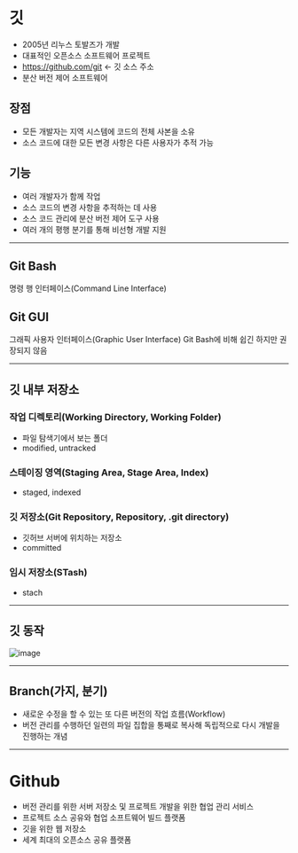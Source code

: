 # 깃 
- 2005년 리누스 토발즈가 개발
- 대표적인 오픈소스 소프트웨어 프로젝트
- https://github.com/git <- 깃 소스 주소
- 분산 버전 제어 소프트웨어

## 장점
- 모든 개발자는 지역 시스템에 코드의 전체 사본을 소유
- 소스 코드에 대한 모든 변경 사항은 다른 사용자가 추적 가능

## 기능
- 여러 개발자가 함께 작업
- 소스 코드의 변경 사항을 추적하는 데 사용
- 소스 코드 관리에 분산 버전 제어 도구 사용
- 여러 개의 평행 분기를 통해 비선형 개발 지원

<hr/>

## Git Bash
명령 행 인터페이스(Command Line Interface)

## Git GUI
그래픽 사용자 인터페이스(Graphic User Interface)
Git Bash에 비해 쉽긴 하지만 권장되지 않음

<hr/>

## 깃 내부 저장소

### 작업 디렉토리(Working Directory, Working Folder)
- 파일 탐색기에서 보는 폴더
- modified, untracked

### 스테이징 영역(Staging Area, Stage Area, Index)
- staged, indexed

### 깃 저장소(Git Repository, Repository, .git directory)
- 깃허브 서버에 위치하는 저장소
- committed

### 임시 저장소(STash)
- stach

<hr/>

## 깃 동작

![image](https://github.com/user-attachments/assets/536c80ef-7389-4a45-9946-eb814b3bd771)

<hr/>
                                                           
## Branch(가지, 분기)
- 새로운 수정을 할 수 있는 또 다른 버전의 작업 흐름(Workflow)
- 버전 관리를 수행하던 일련의 파일 집합을 통째로 복사해 독립적으로 다시 개발을 진행하는 개념

<hr/>

# Github
- 버전 관리를 위한 서버 저장소 및 프로젝트 개발을 위한 협업 관리 서비스
- 프로젝트 소스 공유와 협업 소프트웨어 빌드 플랫폼
- 깃을 위한 웹 저장소
- 세계 최대의 오픈소스 공유 플랫폼
